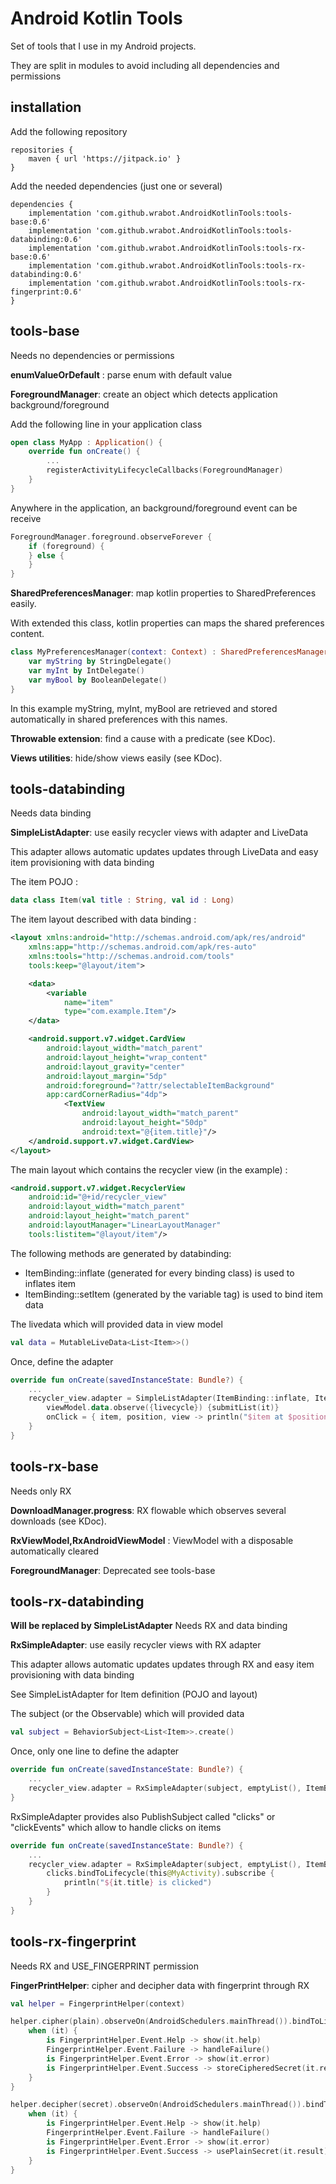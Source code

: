 # Android Kotlin Tools

Set of tools that I use in my Android projects.

They are split in modules to avoid including all dependencies and permissions

## installation

Add the following repository

    repositories {
        maven { url 'https://jitpack.io' }
    }
    
Add the needed dependencies (just one or several)

    dependencies {
        implementation 'com.github.wrabot.AndroidKotlinTools:tools-base:0.6'
        implementation 'com.github.wrabot.AndroidKotlinTools:tools-databinding:0.6'
        implementation 'com.github.wrabot.AndroidKotlinTools:tools-rx-base:0.6'
        implementation 'com.github.wrabot.AndroidKotlinTools:tools-rx-databinding:0.6'
        implementation 'com.github.wrabot.AndroidKotlinTools:tools-rx-fingerprint:0.6'
    }
    
## tools-base
Needs no dependencies or permissions

**enumValueOrDefault** : parse enum with default value

**ForegroundManager**: create an object which detects application background/foreground

Add the following line in your application class
```kotlin
open class MyApp : Application() {
    override fun onCreate() {
        ...
        registerActivityLifecycleCallbacks(ForegroundManager)
    }
}
```

Anywhere in the application, an background/foreground event can be receive
```kotlin
ForegroundManager.foreground.observeForever {
    if (foreground) {
    } else { 
    }
}
```

**SharedPreferencesManager**: map kotlin properties to SharedPreferences easily.

With extended this class, kotlin properties can maps the shared preferences content.
```kotlin
class MyPreferencesManager(context: Context) : SharedPreferencesManager(context.getSharedPreferences("SharedPrefs", Context.MODE_PRIVATE)) {
    var myString by StringDelegate()
    var myInt by IntDelegate()
    var myBool by BooleanDelegate()
}
```

In this example myString, myInt, myBool are retrieved and stored automatically in shared preferences with this names.

**Throwable extension**: find a cause with a predicate (see KDoc).

**Views utilities**: hide/show views easily (see KDoc).

## tools-databinding
Needs data binding

**SimpleListAdapter**: use easily recycler views with adapter and LiveData

This adapter allows automatic updates updates through LiveData and easy item provisioning with data binding

The item POJO :
```kotlin
data class Item(val title : String, val id : Long)
```

The item layout described with data binding :
```xml
<layout xmlns:android="http://schemas.android.com/apk/res/android"
    xmlns:app="http://schemas.android.com/apk/res-auto"
    xmlns:tools="http://schemas.android.com/tools"
    tools:keep="@layout/item">

    <data>
        <variable
            name="item"
            type="com.example.Item"/>
    </data>

    <android.support.v7.widget.CardView
        android:layout_width="match_parent"
        android:layout_height="wrap_content"
        android:layout_gravity="center"
        android:layout_margin="5dp"
        android:foreground="?attr/selectableItemBackground"
        app:cardCornerRadius="4dp">
            <TextView
                android:layout_width="match_parent"
                android:layout_height="50dp"
                android:text="@{item.title}"/>
    </android.support.v7.widget.CardView>
</layout>
```
The main layout which contains the recycler view (in the example) :
```xml
<android.support.v7.widget.RecyclerView
    android:id="@+id/recycler_view"
    android:layout_width="match_parent"
    android:layout_height="match_parent"
    android:layoutManager="LinearLayoutManager"
    tools:listitem="@layout/item"/>
```

The following methods are generated by databinding:
- ItemBinding::inflate (generated for every binding class) is used to inflates item
- ItemBinding::setItem (generated by the variable tag) is used to bind item data

The livedata which will provided data in view model
```kotlin
val data = MutableLiveData<List<Item>>()
```

Once, define the adapter
```kotlin
override fun onCreate(savedInstanceState: Bundle?) {
    ...
    recycler_view.adapter = SimpleListAdapter(ItemBinding::inflate, ItemBinding::setItem).apply {
        viewModel.data.observe({livecycle}) {submitList(it)}
        onClick = { item, position, view -> println("$item at $position in $view is clicked") }
    }
}
```

## tools-rx-base
Needs only RX

**DownloadManager.progress**: RX flowable which observes several downloads (see KDoc).

**RxViewModel,RxAndroidViewModel** : ViewModel with a disposable automatically cleared

**ForegroundManager**: Deprecated see tools-base

## tools-rx-databinding
**Will be replaced by SimpleListAdapter**
Needs RX and data binding

**RxSimpleAdapter**: use easily recycler views with RX adapter

This adapter allows automatic updates updates through RX and easy item provisioning with data binding 

See SimpleListAdapter for Item definition (POJO and layout)

The subject (or the Observable) which will provided data
```kotlin
val subject = BehaviorSubject<List<Item>>.create()
```

Once, only one line to define the adapter
```kotlin
override fun onCreate(savedInstanceState: Bundle?) {
    ...
    recycler_view.adapter = RxSimpleAdapter(subject, emptyList(), ItemBinding::inflate, ItemBinding::setItem)
}
```

RxSimpleAdapter provides also PublishSubject called "clicks" or "clickEvents" which allow to handle clicks on items
```kotlin
override fun onCreate(savedInstanceState: Bundle?) {
    ...
    recycler_view.adapter = RxSimpleAdapter(subject, emptyList(), ItemBinding::inflate, ItemBinding::setItem, Item::id).apply {
        clicks.bindToLifecycle(this@MyActivity).subscribe {
            println("${it.title} is clicked")
        }
    }
}
```

## tools-rx-fingerprint
Needs RX and USE_FINGERPRINT permission

**FingerPrintHelper**: cipher and decipher data with fingerprint through RX


```kotlin
val helper = FingerprintHelper(context)
```

```kotlin
helper.cipher(plain).observeOn(AndroidSchedulers.mainThread()).bindToLifecycle(this).subscribe {
    when (it) {
        is FingerprintHelper.Event.Help -> show(it.help)
        FingerprintHelper.Event.Failure -> handleFailure()
        is FingerprintHelper.Event.Error -> show(it.error)
        is FingerprintHelper.Event.Success -> storeCipheredSecret(it.result)
    }
}
```

```kotlin
helper.decipher(secret).observeOn(AndroidSchedulers.mainThread()).bindToLifecycle(this).subscribe {
    when (it) {
        is FingerprintHelper.Event.Help -> show(it.help)
        FingerprintHelper.Event.Failure -> handleFailure()
        is FingerprintHelper.Event.Error -> show(it.error)
        is FingerprintHelper.Event.Success -> usePlainSecret(it.result)
    }
}
```
